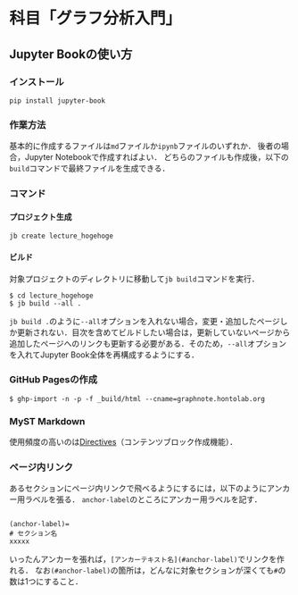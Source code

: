 # 科目「グラフ分析入門」

## Jupyter Bookの使い方
### インストール
```
pip install jupyter-book
```

### 作業方法
基本的に作成するファイルは`md`ファイルか`ipynb`ファイルのいずれか．
後者の場合，Jupyter Notebookで作成すればよい．
どちらのファイルも作成後，以下の`build`コマンドで最終ファイルを生成できる．

### コマンド
#### プロジェクト生成
```
jb create lecture_hogehoge
```

#### ビルド
対象プロジェクトのディレクトリに移動して`jb build`コマンドを実行．

```
$ cd lecture_hogehoge
$ jb build --all .
```

`jb build .`のように`--all`オプションを入れない場合，変更・追加したページしか更新されない．目次を含めてビルドしたい場合は，更新していないページから追加したページへのリンクも更新する必要がある．そのため，`--all`オプションを入れてJupyter Book全体を再構成するようにする．

### GitHub Pagesの作成
```
$ ghp-import -n -p -f _build/html --cname=graphnote.hontolab.org
```

### MyST Markdown
使用頻度の高いのは[Directives](https://qiita.com/magolors/items/620860558661b527f267)（コンテンツブロック作成機能）．


### ページ内リンク

あるセクションにページ内リンクで飛べるようにするには，以下のようにアンカー用ラベルを張る．
`anchor-label`のところにアンカー用ラベルを記す．

```

(anchor-label)=
# セクション名
xxxxx

```

いったんアンカーを張れば，`[アンカーテキスト名](#anchor-label)`でリンクを作れる．
なお`(#anchor-label)`の箇所は，どんなに対象セクションが深くても`#`の数は1つにすること．

